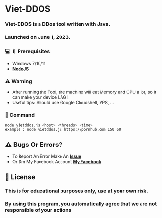 # Viet-DDOS

### Viet-DDOS is a DDos tool written with Java. 
### Launched on June 1, 2023.

### <a id="prerequisites"></a> 💻 〢 Prerequisites

-   Windows 7/10/11
-   **[NodeJS](https://nodejs.org/en)**


### <a id="warning"></a> ⚠️ Warning

* After running the Tool, the machine will eat Memory and CPU a lot, so it can make your device LAG !
* Useful tips: Should use Google Cloudshell, VPS, ...

### <a id="command"></a> 🤡 Command

```sh
node vietddos.js <host> <threads> <time>
example : node vietddos.js https://pornhub.com 150 60
```
## <a id="bugsorerrors"></a> ⚠️ Bugs Or Errors?

-   To Report An Error Make An **[Issue](https://github.com/vietcybersec/Viet-DDOS/issues)**
-   Or Dm My Facebook Account **[My Facebook](https://www.facebook.com/profile.php?id=100085926120267)**

## 🧾 <a id="lisence"></a> License

### This is for educational purposes only, use at your own risk.
### By using this program, you automatically agree that we are not responsible of your actions



